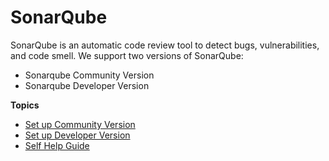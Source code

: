 # SonarQube

SonarQube is an automatic code review tool to detect bugs, vulnerabilities, and code smell. We support two versions of SonarQube:
- Sonarqube Community Version
- Sonarqube Developer Version

**Topics**  

- [Set up Community Version](hats-sonarqube-set-up-community-version)
- [Set up Developer Version](hats-sonarqube-set-up-developer-version)
- [Self Help Guide](hats-sonarqube-self-help-guide)